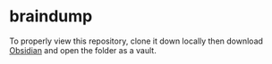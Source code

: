 # braindump

To properly view this repository, clone it down locally then download [Obsidian](https://obsidian.md/download) and open the folder as a vault.